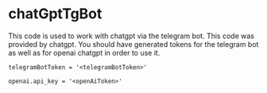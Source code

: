 # chatGptTgBot

This code is used to work with chatgpt via the telegram bot. This code was provided by chatgpt. You should have generated tokens for the telegram bot as well as for openai chatgpt in order to use it.

`telegramBotToken = '<telegramBotToken>'`

`openai.api_key = '<openAiToken>'`